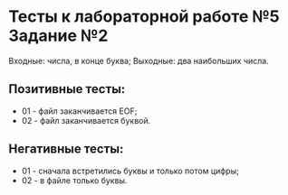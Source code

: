 # Тесты к лабораторной работе №5 Задание №2

Входные: числа, в конце буква;
Выходные: два наибольших числа.

## Позитивные тесты:

- 01 - файл заканчивается EOF;
- 02 - файл заканчивается буквой.

## Негативные тесты:

- 01 - сначала встретились буквы и только потом цифры;
- 02 - в файле только буквы.